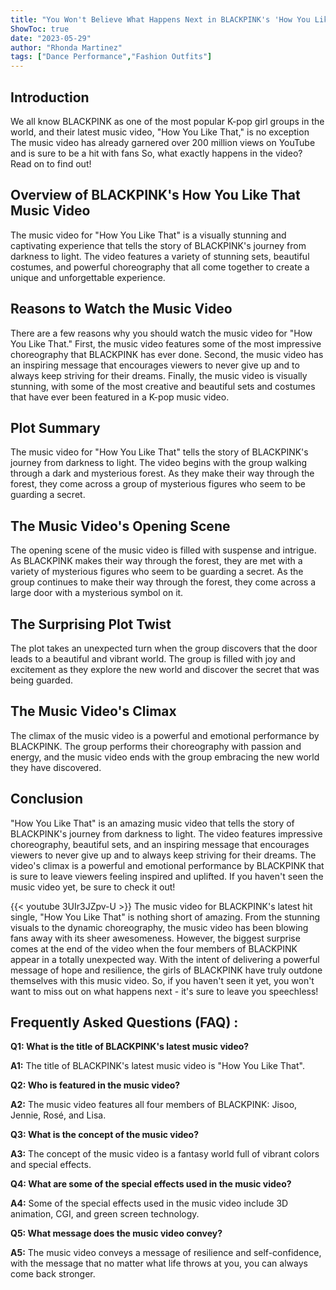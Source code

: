 ```yaml
---
title: "You Won't Believe What Happens Next in BLACKPINK's 'How You Like That' Music Video!"
ShowToc: true 
date: "2023-05-29"
author: "Rhonda Martinez" 
tags: ["Dance Performance","Fashion Outfits"]
---
```

## Introduction

We all know BLACKPINK as one of the most popular K-pop girl groups in the world, and their latest music video, "How You Like That," is no exception The music video has already garnered over 200 million views on YouTube and is sure to be a hit with fans So, what exactly happens in the video? Read on to find out!

## Overview of BLACKPINK's How You Like That Music Video

The music video for "How You Like That" is a visually stunning and captivating experience that tells the story of BLACKPINK's journey from darkness to light. The video features a variety of stunning sets, beautiful costumes, and powerful choreography that all come together to create a unique and unforgettable experience.

## Reasons to Watch the Music Video

There are a few reasons why you should watch the music video for "How You Like That." First, the music video features some of the most impressive choreography that BLACKPINK has ever done. Second, the music video has an inspiring message that encourages viewers to never give up and to always keep striving for their dreams. Finally, the music video is visually stunning, with some of the most creative and beautiful sets and costumes that have ever been featured in a K-pop music video. 

## Plot Summary

The music video for "How You Like That" tells the story of BLACKPINK's journey from darkness to light. The video begins with the group walking through a dark and mysterious forest. As they make their way through the forest, they come across a group of mysterious figures who seem to be guarding a secret. 

## The Music Video's Opening Scene

The opening scene of the music video is filled with suspense and intrigue. As BLACKPINK makes their way through the forest, they are met with a variety of mysterious figures who seem to be guarding a secret. As the group continues to make their way through the forest, they come across a large door with a mysterious symbol on it. 

## The Surprising Plot Twist

The plot takes an unexpected turn when the group discovers that the door leads to a beautiful and vibrant world. The group is filled with joy and excitement as they explore the new world and discover the secret that was being guarded. 

## The Music Video's Climax

The climax of the music video is a powerful and emotional performance by BLACKPINK. The group performs their choreography with passion and energy, and the music video ends with the group embracing the new world they have discovered. 

## Conclusion

"How You Like That" is an amazing music video that tells the story of BLACKPINK's journey from darkness to light. The video features impressive choreography, beautiful sets, and an inspiring message that encourages viewers to never give up and to always keep striving for their dreams. The video's climax is a powerful and emotional performance by BLACKPINK that is sure to leave viewers feeling inspired and uplifted. If you haven't seen the music video yet, be sure to check it out!

{{< youtube 3UIr3JZpv-U >}} 
The music video for BLACKPINK's latest hit single, "How You Like That" is nothing short of amazing. From the stunning visuals to the dynamic choreography, the music video has been blowing fans away with its sheer awesomeness. However, the biggest surprise comes at the end of the video when the four members of BLACKPINK appear in a totally unexpected way. With the intent of delivering a powerful message of hope and resilience, the girls of BLACKPINK have truly outdone themselves with this music video. So, if you haven't seen it yet, you won't want to miss out on what happens next - it's sure to leave you speechless!

## Frequently Asked Questions (FAQ) :
**Q1: What is the title of BLACKPINK's latest music video?**

**A1:** The title of BLACKPINK's latest music video is "How You Like That".

**Q2: Who is featured in the music video?**

**A2:** The music video features all four members of BLACKPINK: Jisoo, Jennie, Rosé, and Lisa.

**Q3: What is the concept of the music video?**

**A3:** The concept of the music video is a fantasy world full of vibrant colors and special effects.

**Q4: What are some of the special effects used in the music video?**

**A4:** Some of the special effects used in the music video include 3D animation, CGI, and green screen technology.

**Q5: What message does the music video convey?**

**A5:** The music video conveys a message of resilience and self-confidence, with the message that no matter what life throws at you, you can always come back stronger.



